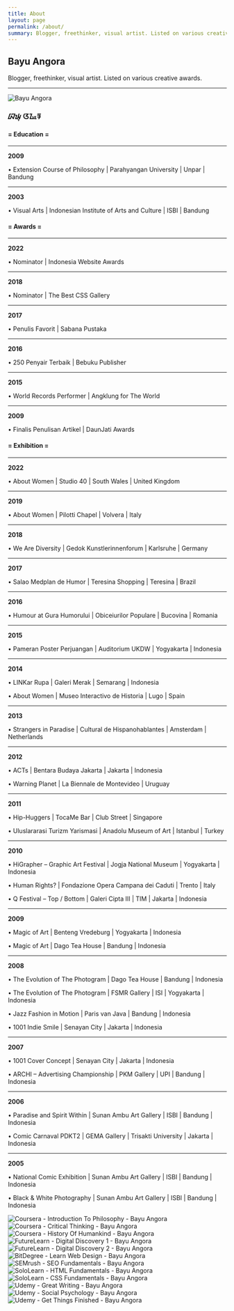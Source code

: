 ```yaml
---
title: About
layout: page
permalink: /about/
summary: Blogger, freethinker, visual artist. Listed on various creative awards.
---
```


<section class="box">
<div class="title">
<h2 class="center">Bayu Angora</h2>
</div>
<div class="content">
<p class="center">Blogger, freethinker, visual artist. Listed on various creative awards.</p>
<hr>
<img class="profile" alt="Bayu Angora" src="https://id.imgix.net/bayuangora.webp">
<h3 class="center">ᮘᮚᮥ ᮃᮍᮧᮛ</h3>
</div>
</section>

<section class="box">
<div class="title">
<h4 class="center">= Education =</h4>
</div>
<div class="content">
<hr>
<b>2009</b>
<p>• Extension Course of Philosophy | Parahyangan University | Unpar | Bandung</p>
<hr>
<b>2003</b>
<p>• Visual Arts | Indonesian Institute of Arts and Culture | ISBI | Bandung</p>
</div>
</section>

<section class="box">
<div class="title">
<h4 class="center">= Awards =</h4>
</div>
<div class="content">
<hr>
<b>2022</b>
<p>• Nominator | Indonesia Website Awards</p>
<hr>
<b>2018</b>  
<p>• Nominator | The Best CSS Gallery</p>
<hr>
<b>2017</b>  
<p>• Penulis Favorit | Sabana Pustaka</p>
<hr>
<b>2016</b>
<p>• 250 Penyair Terbaik | Bebuku Publisher</p>
<hr>
<b>2015</b>
<p>• World Records Performer | Angklung for The World</p>
<hr>
<b>2009</b>  
<p>• Finalis Penulisan Artikel | DaunJati Awards</p>
</div>
</section>

<section class="box">
<div class="title">
<h4 class="center">= Exhibition =</h4>
</div>
<div class="content">
<hr>
<b>2022</b>
<p>• About Women | Studio 40 | South Wales | United Kingdom</p>
<hr>
<b>2019</b>
<p>• About Women | Pilotti Chapel | Volvera | Italy</p>
<hr>
<b>2018</b>
<p>• We Are Diversity | Gedok Kunstlerinnenforum | Karlsruhe | Germany</p>
<hr>
<b>2017</b>
<p>• Salao Medplan de Humor | Teresina Shopping | Teresina | Brazil</p>
<hr>
<b>2016</b>
<p>• Humour at Gura Humorului | Obiceiurilor Populare | Bucovina | Romania</p>
<hr>
<b>2015</b>
<p>• Pameran Poster Perjuangan | Auditorium UKDW | Yogyakarta | Indonesia</p>
<hr>
<b>2014</b>
<p>• LINKar Rupa | Galeri Merak | Semarang | Indonesia</p>
<p>• About Women | Museo Interactivo de Historia | Lugo | Spain</p>
<hr>
<b>2013</b>
<p>• Strangers in Paradise | Cultural de Hispanohablantes | Amsterdam | Netherlands</p>
<hr>
<b>2012</b>
<p>• ACTs | Bentara Budaya Jakarta | Jakarta | Indonesia</p>
<p>• Warning Planet | La Biennale de Montevideo | Uruguay</p>
<hr>
<b>2011</b>
<p>• Hip-Huggers | TocaMe Bar | Club Street | Singapore</p>
<p>• Uluslararasi Turizm Yarismasi | Anadolu Museum of Art | Istanbul | Turkey</p>
<hr>
<b>2010</b>
<p>• HiGrapher – Graphic Art Festival | Jogja National Museum | Yogyakarta | Indonesia</p>
<p>• Human Rights? | Fondazione Opera Campana dei Caduti | Trento | Italy</p>
<p>• Q Festival – Top / Bottom | Galeri Cipta III | TIM | Jakarta | Indonesia</p>
<hr>
<b>2009</b>  
<p>• Magic of Art | Benteng Vredeburg | Yogyakarta | Indonesia</p>
<p>• Magic of Art | Dago Tea House | Bandung | Indonesia</p>
<hr>
<b>2008</b>  
<p>• The Evolution of The Photogram | Dago Tea House | Bandung | Indonesia</p>
<p>• The Evolution of The Photogram | FSMR Gallery | ISI | Yogyakarta | Indonesia</p>
<p>• Jazz Fashion in Motion | Paris van Java | Bandung | Indonesia</p>
<p>• 1001 Indie Smile | Senayan City | Jakarta | Indonesia</p>
<hr>
<b>2007</b>
<p>• 1001 Cover Concept | Senayan City | Jakarta | Indonesia</p>
<p>• ARCHI – Advertising Championship | PKM Gallery | UPI | Bandung | Indonesia</p>
<hr>
<b>2006</b>  
<p>• Paradise and Spirit Within | Sunan Ambu Art Gallery | ISBI | Bandung | Indonesia</p>
<p>• Comic Carnaval PDKT2 | GEMA Gallery | Trisakti University | Jakarta | Indonesia</p>
<hr>
<b>2005</b>  
<p>• National Comic Exhibition | Sunan Ambu Art Gallery | ISBI | Bandung | Indonesia</p>
<p>• Black & White Photography | Sunan Ambu Art Gallery | ISBI | Bandung | Indonesia</p>
</div>
</section>

<section class="box">
<h2 class="center" hidden>Bayu Angora</h2>
<h3 class="center" hidden>Freethinker Indonesia</h3>
<div class="gallery">
<img class="big" tabindex="0"
alt="Coursera - Introduction To Philosophy - Bayu Angora"
src="https://id.imgix.net/certificate/coursera-introduction-to-philosophy.webp">
<img class="half" tabindex="0"
alt="Coursera - Critical Thinking - Bayu Angora"
src="https://id.imgix.net/certificate/coursera-critical-thinking.webp">
<img class="half" tabindex="0"
alt="Coursera - History Of Humankind - Bayu Angora"
src="https://id.imgix.net/certificate/coursera-history-of-humankind.webp">
<img class="half" tabindex="0"
alt="FutureLearn - Digital Discovery 1 - Bayu Angora"
src="https://id.imgix.net/certificate/futurelearn-digital-discovery-1.webp">
<img class="half" tabindex="0"
alt="FutureLearn - Digital Discovery 2 - Bayu Angora"
src="https://id.imgix.net/certificate/futurelearn-digital-discovery-2.webp">
<img class="half" tabindex="0"
alt="BitDegree - Learn Web Design - Bayu Angora"
src="https://id.imgix.net/certificate/bitdegree-learn-web-design.webp">
<img class="half" tabindex="0"
alt="SEMrush - SEO Fundamentals - Bayu Angora"
src="https://id.imgix.net/certificate/semrush-seo-fundamentals.webp">
<img class="half" tabindex="0"
alt="SoloLearn - HTML Fundamentals - Bayu Angora"
src="https://id.imgix.net/certificate/sololearn-html-fundamentals.webp">
<img class="half" tabindex="0"
alt="SoloLearn - CSS Fundamentals - Bayu Angora"
src="https://id.imgix.net/certificate/sololearn-css-fundamentals.webp">
<img class="half" tabindex="0"
alt="Udemy - Great Writing - Bayu Angora"
src="https://id.imgix.net/certificate/udemy-great-writing.webp">
<img class="half" tabindex="0"
alt="Udemy - Social Psychology - Bayu Angora"
src="https://id.imgix.net/certificate/udemy-social-psychology.webp">
<img class="big" tabindex="0"
alt="Udemy - Get Things Finished - Bayu Angora"
src="https://id.imgix.net/certificate/udemy-get-things-finished.webp">
</div>
</section>
